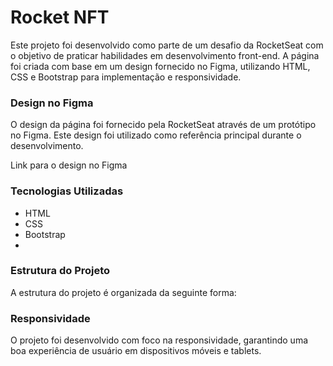 # Rocket NFT
Este projeto foi desenvolvido como parte de um desafio da RocketSeat com o objetivo de praticar habilidades em desenvolvimento front-end. A página foi criada com base em um design fornecido no Figma, utilizando HTML, CSS e Bootstrap para implementação e responsividade.

### Design no Figma
O design da página foi fornecido pela RocketSeat através de um protótipo no Figma. Este design foi utilizado como referência principal durante o desenvolvimento.

Link para o design no Figma

### Tecnologias Utilizadas
- HTML
- CSS
- Bootstrap
- 
### Estrutura do Projeto
A estrutura do projeto é organizada da seguinte forma:

### Responsividade
O projeto foi desenvolvido com foco na responsividade, garantindo uma boa experiência de usuário em dispositivos móveis e tablets.
